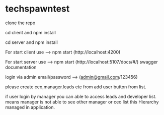 # techspawntest

clone the repo

cd client and npm install

cd server and npm install

For start client use --> npm start (http://localhost:4200)

For start server use --> npm start (http://localhost:5107/docs/#/) swagger documentation

login via admin email/password --> (admin@gmail.com/123456)

please create ceo,manager.leads etc from add user button from list.

if user login by manager you can able to access leads and developer list. means manager is not able to see other manager or ceo list this Hierarchy managed in application. 
